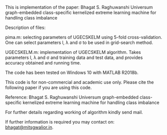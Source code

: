This is implementation of the paper: Bhagat S. Raghuwanshi Universum graph-embedded class-specific kernelized extreme learning machine for handling class imbalance

Description of files:

pima.m: selecting parameters of UGECSKELM using 5-fold cross-validation. One can select parameters l, λ and  σ to be used in grid-search method.

UGECSKELM.m: implementation of UGECSKELM algorithm. Takes parameters l, λ and  σ and training data and test data, and provides accuracy obtained and running time.
 
 The code has been tested on Windows 10 with MATLAB R2018b.

This code is for non-commercial and academic use only. Please cite the following paper if you are using this code.

Reference: Bhagat S. Raghuwanshi Universum graph-embedded class-specific kernelized extreme learning machine for handling class imbalance

For further details regarding working of algorithm kindly send mail.

If further information is required you may contact on: bhagat@mitsgwalior.in.
